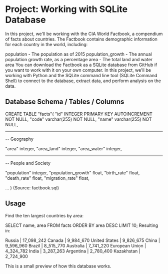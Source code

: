 # Project: Working with SQLite Database

In this project, we'll be working with the CIA World Factbook, a compendium of facts about countries. The Factbook contains demographic information for each country in the world, including:

population - The population as of 2015
population_growth - The annual population growth rate, as a percentage
area - The total land and water area
You can download the Factbook as a SQLite database from GitHub if you want to work with it on your own computer. In this project, we'll be working with Python and the SQLite command line tool (SQLite Command Shell) to connect to the database, extract data, and perform analysis on the data.

## Database Schema / Tables / Columns

CREATE TABLE "facts"(
  "id"   INTEGER PRIMARY KEY AUTOINCREMENT NOT NULL,
  "code" varchar(255) NOT NULL,
  "name" varchar(255) NOT NULL,

  -----------------------
  -- Geography

  "area"       integer,
  "area_land"  integer,
  "area_water" integer,

  ------------------------
  -- People and Society

  "population"        integer,
  "population_growth" float,
  "birth_rate"        float,
  "death_rate"        float,
  "migration_rate"    float,

  ... )
(Source: factbook.sql)

## Usage

Find the ten largest countries by area:

SELECT name, area FROM facts ORDER BY area DESC LIMIT 10;
Resulting in:

Russia         | 17_098_242
Canada         |  9_984_670
United States  |  9_826_675
China          |  9_596_960
Brazil         |  8_515_770
Australia      |  7_741_220
European Union |  4_324_782
India          |  3_287_263
Argentina      |  2_780_400
Kazakhstan     |  2_724_900

This is a small preview of how this database works.

